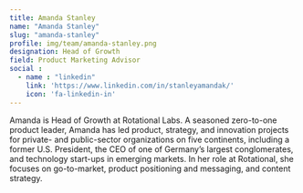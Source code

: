 ```yaml
---
title: Amanda Stanley
name: "Amanda Stanley"
slug: "amanda-stanley"
profile: img/team/amanda-stanley.png
designation: Head of Growth
field: Product Marketing Advisor
social :
  - name : "linkedin"
    link: 'https://www.linkedin.com/in/stanleyamandak/'
    icon: 'fa-linkedin-in'
---
```


Amanda is Head of Growth at Rotational Labs. A seasoned zero-to-one product leader, Amanda has led product, strategy, and innovation projects for private- and public-sector organizations on five continents, including a former U.S. President, the CEO of one of Germany’s largest conglomerates, and technology start-ups in emerging markets. In her role at Rotational, she focuses on go-to-market, product positioning and messaging, and content strategy.